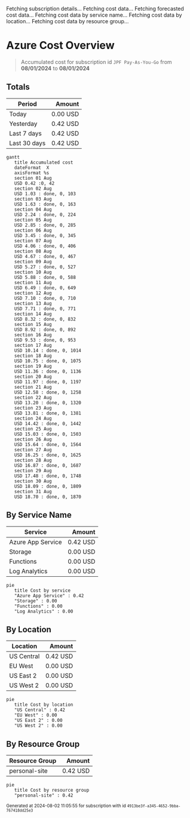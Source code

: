 Fetching subscription details...
Fetching cost data...
Fetching forecasted cost data...
Fetching cost data by service name...
Fetching cost data by location...
Fetching cost data by resource group...
# Azure Cost Overview

> Accumulated cost for subscription id `JPF Pay-As-You-Go` from **08/01/2024** to **08/01/2024**

## Totals

|Period|Amount|
|---|---:|
|Today|0.00 USD|
|Yesterday|0.42 USD|
|Last 7 days|0.42 USD|
|Last 30 days|0.42 USD|

```mermaid
gantt
   title Accumulated cost
   dateFormat  X
   axisFormat %s
   section 01 Aug
   USD 0.42 :0, 42
   section 02 Aug
   USD 1.03 : done, 0, 103
   section 03 Aug
   USD 1.63 : done, 0, 163
   section 04 Aug
   USD 2.24 : done, 0, 224
   section 05 Aug
   USD 2.85 : done, 0, 285
   section 06 Aug
   USD 3.45 : done, 0, 345
   section 07 Aug
   USD 4.06 : done, 0, 406
   section 08 Aug
   USD 4.67 : done, 0, 467
   section 09 Aug
   USD 5.27 : done, 0, 527
   section 10 Aug
   USD 5.88 : done, 0, 588
   section 11 Aug
   USD 6.49 : done, 0, 649
   section 12 Aug
   USD 7.10 : done, 0, 710
   section 13 Aug
   USD 7.71 : done, 0, 771
   section 14 Aug
   USD 8.32 : done, 0, 832
   section 15 Aug
   USD 8.92 : done, 0, 892
   section 16 Aug
   USD 9.53 : done, 0, 953
   section 17 Aug
   USD 10.14 : done, 0, 1014
   section 18 Aug
   USD 10.75 : done, 0, 1075
   section 19 Aug
   USD 11.36 : done, 0, 1136
   section 20 Aug
   USD 11.97 : done, 0, 1197
   section 21 Aug
   USD 12.58 : done, 0, 1258
   section 22 Aug
   USD 13.20 : done, 0, 1320
   section 23 Aug
   USD 13.81 : done, 0, 1381
   section 24 Aug
   USD 14.42 : done, 0, 1442
   section 25 Aug
   USD 15.03 : done, 0, 1503
   section 26 Aug
   USD 15.64 : done, 0, 1564
   section 27 Aug
   USD 16.25 : done, 0, 1625
   section 28 Aug
   USD 16.87 : done, 0, 1687
   section 29 Aug
   USD 17.48 : done, 0, 1748
   section 30 Aug
   USD 18.09 : done, 0, 1809
   section 31 Aug
   USD 18.70 : done, 0, 1870
```

## By Service Name

|Service|Amount|
|---|---:|
|Azure App Service|0.42 USD|
|Storage|0.00 USD|
|Functions|0.00 USD|
|Log Analytics|0.00 USD|

```mermaid
pie
   title Cost by service
   "Azure App Service" : 0.42
   "Storage" : 0.00
   "Functions" : 0.00
   "Log Analytics" : 0.00
```

## By Location

|Location|Amount|
|---|---:|
|US Central|0.42 USD|
|EU West|0.00 USD|
|US East 2|0.00 USD|
|US West 2|0.00 USD|

```mermaid
pie
   title Cost by location
   "US Central" : 0.42
   "EU West" : 0.00
   "US East 2" : 0.00
   "US West 2" : 0.00
```

## By Resource Group

|Resource Group|Amount|
|---|---:|
|personal-site|0.42 USD|

```mermaid
pie
   title Cost by resource group
   "personal-site" : 0.42
```

<sup>Generated at 2024-08-02 11:05:55 for subscription with id `4913be3f-a345-4652-9bba-767418dd25e3`</sup>

